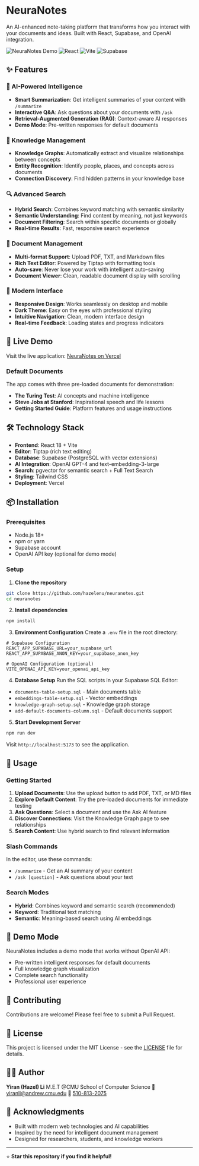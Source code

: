 # NeuraNotes

An AI-enhanced note-taking platform that transforms how you interact with your documents and ideas. Built with React, Supabase, and OpenAI integration.

![NeuraNotes Demo](https://img.shields.io/badge/Status-Live-brightgreen)
![React](https://img.shields.io/badge/React-18.0+-blue)
![Vite](https://img.shields.io/badge/Vite-5.0+-purple)
![Supabase](https://img.shields.io/badge/Supabase-Database-green)

## ✨ Features

### 🤖 AI-Powered Intelligence
- **Smart Summarization**: Get intelligent summaries of your content with `/summarize`
- **Interactive Q&A**: Ask questions about your documents with `/ask`
- **Retrieval-Augmented Generation (RAG)**: Context-aware AI responses
- **Demo Mode**: Pre-written responses for default documents

### 🧠 Knowledge Management
- **Knowledge Graphs**: Automatically extract and visualize relationships between concepts
- **Entity Recognition**: Identify people, places, and concepts across documents
- **Connection Discovery**: Find hidden patterns in your knowledge base

### 🔍 Advanced Search
- **Hybrid Search**: Combines keyword matching with semantic similarity
- **Semantic Understanding**: Find content by meaning, not just keywords
- **Document Filtering**: Search within specific documents or globally
- **Real-time Results**: Fast, responsive search experience

### 📄 Document Management
- **Multi-format Support**: Upload PDF, TXT, and Markdown files
- **Rich Text Editor**: Powered by Tiptap with formatting tools
- **Auto-save**: Never lose your work with intelligent auto-saving
- **Document Viewer**: Clean, readable document display with scrolling

### 🎨 Modern Interface
- **Responsive Design**: Works seamlessly on desktop and mobile
- **Dark Theme**: Easy on the eyes with professional styling
- **Intuitive Navigation**: Clean, modern interface design
- **Real-time Feedback**: Loading states and progress indicators

## 🚀 Live Demo

Visit the live application: [NeuraNotes on Vercel](https://neuranotes.vercel.app)

### Default Documents
The app comes with three pre-loaded documents for demonstration:
- **The Turing Test**: AI concepts and machine intelligence
- **Steve Jobs at Stanford**: Inspirational speech and life lessons
- **Getting Started Guide**: Platform features and usage instructions

## 🛠️ Technology Stack

- **Frontend**: React 18 + Vite
- **Editor**: Tiptap (rich text editing)
- **Database**: Supabase (PostgreSQL with vector extensions)
- **AI Integration**: OpenAI GPT-4 and text-embedding-3-large
- **Search**: pgvector for semantic search + Full Text Search
- **Styling**: Tailwind CSS
- **Deployment**: Vercel

## 📦 Installation

### Prerequisites
- Node.js 18+
- npm or yarn
- Supabase account
- OpenAI API key (optional for demo mode)

### Setup

1. **Clone the repository**
```bash
git clone https://github.com/hazelenu/neuranotes.git
cd neuranotes
```

2. **Install dependencies**
```bash
npm install
```

3. **Environment Configuration**
Create a `.env` file in the root directory:
```env
# Supabase Configuration
REACT_APP_SUPABASE_URL=your_supabase_url
REACT_APP_SUPABASE_ANON_KEY=your_supabase_anon_key

# OpenAI Configuration (optional)
VITE_OPENAI_API_KEY=your_openai_api_key
```

4. **Database Setup**
Run the SQL scripts in your Supabase SQL Editor:
- `documents-table-setup.sql` - Main documents table
- `embeddings-table-setup.sql` - Vector embeddings
- `knowledge-graph-setup.sql` - Knowledge graph storage
- `add-default-documents-column.sql` - Default documents support

5. **Start Development Server**
```bash
npm run dev
```

Visit `http://localhost:5173` to see the application.

## 🎯 Usage

### Getting Started
1. **Upload Documents**: Use the upload button to add PDF, TXT, or MD files
2. **Explore Default Content**: Try the pre-loaded documents for immediate testing
3. **Ask Questions**: Select a document and use the Ask AI feature
4. **Discover Connections**: Visit the Knowledge Graph page to see relationships
5. **Search Content**: Use hybrid search to find relevant information

### Slash Commands
In the editor, use these commands:
- `/summarize` - Get an AI summary of your content
- `/ask [question]` - Ask questions about your text

### Search Modes
- **Hybrid**: Combines keyword and semantic search (recommended)
- **Keyword**: Traditional text matching
- **Semantic**: Meaning-based search using AI embeddings

## 🧪 Demo Mode

NeuraNotes includes a demo mode that works without OpenAI API:
- Pre-written intelligent responses for default documents
- Full knowledge graph visualization
- Complete search functionality
- Professional user experience

## 🤝 Contributing

Contributions are welcome! Please feel free to submit a Pull Request.

## 📄 License

This project is licensed under the MIT License - see the [LICENSE](LICENSE) file for details.

## 👩‍💻 Author

**Yiran (Hazel) Li**
M.E.T @CMU School of Computer Science
📧 [yiranli@andrew.cmu.edu](mailto:yiranli@andrew.cmu.edu)
📱 [510-813-2075](tel:5108132075)

## 🙏 Acknowledgments

- Built with modern web technologies and AI capabilities
- Inspired by the need for intelligent document management
- Designed for researchers, students, and knowledge workers

---

⭐ **Star this repository if you find it helpful!**
